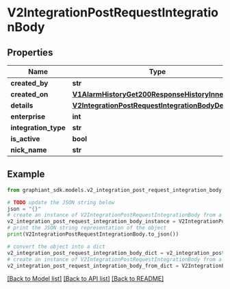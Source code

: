 # V2IntegrationPostRequestIntegrationBody


## Properties

Name | Type | Description | Notes
------------ | ------------- | ------------- | -------------
**created_by** | **str** |  | [optional] 
**created_on** | [**V1AlarmHistoryGet200ResponseHistoryInnerTime**](V1AlarmHistoryGet200ResponseHistoryInnerTime.md) |  | [optional] 
**details** | [**V2IntegrationPostRequestIntegrationBodyDetails**](V2IntegrationPostRequestIntegrationBodyDetails.md) |  | [optional] 
**enterprise** | **int** |  | [optional] 
**integration_type** | **str** |  | [optional] 
**is_active** | **bool** |  | [optional] 
**nick_name** | **str** |  | [optional] 

## Example

```python
from graphiant_sdk.models.v2_integration_post_request_integration_body import V2IntegrationPostRequestIntegrationBody

# TODO update the JSON string below
json = "{}"
# create an instance of V2IntegrationPostRequestIntegrationBody from a JSON string
v2_integration_post_request_integration_body_instance = V2IntegrationPostRequestIntegrationBody.from_json(json)
# print the JSON string representation of the object
print(V2IntegrationPostRequestIntegrationBody.to_json())

# convert the object into a dict
v2_integration_post_request_integration_body_dict = v2_integration_post_request_integration_body_instance.to_dict()
# create an instance of V2IntegrationPostRequestIntegrationBody from a dict
v2_integration_post_request_integration_body_from_dict = V2IntegrationPostRequestIntegrationBody.from_dict(v2_integration_post_request_integration_body_dict)
```
[[Back to Model list]](../README.md#documentation-for-models) [[Back to API list]](../README.md#documentation-for-api-endpoints) [[Back to README]](../README.md)


